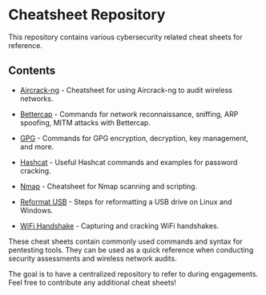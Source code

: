 # Cheatsheet Repository 

This repository contains various cybersecurity related cheat sheets for reference.

## Contents

- [Aircrack-ng](aircrack.md) - Cheatsheet for using Aircrack-ng to audit wireless networks.

- [Bettercap](bettercap.md) - Commands for network reconnaissance, sniffing, ARP spoofing, MITM attacks with Bettercap.

- [GPG](gpg.md) - Commands for GPG encryption, decryption, key management, and more.

- [Hashcat](hashcat.md) - Useful Hashcat commands and examples for password cracking.  

- [Nmap](nmap.md) - Cheatsheet for Nmap scanning and scripting.

- [Reformat USB](reformat-usb.md) - Steps for reformatting a USB drive on Linux and Windows.

- [WiFi Handshake](wifi-handshake.md) - Capturing and cracking WiFi handshakes.

These cheat sheets contain commonly used commands and syntax for pentesting tools. They can be used as a quick reference when conducting security assessments and wireless network audits.

The goal is to have a centralized repository to refer to during engagements. Feel free to contribute any additional cheat sheets!
